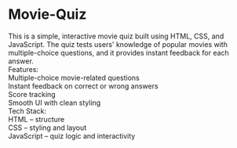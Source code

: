 # Movie-Quiz
This is a simple, interactive movie quiz built using HTML, CSS, and JavaScript. The quiz tests users' knowledge of popular movies with multiple-choice questions, and it provides instant feedback for each answer. <br>
Features: <br>
Multiple-choice movie-related questions <br>
Instant feedback on correct or wrong answers <br>
Score tracking <br>
Smooth UI with clean styling <br>
Tech Stack: <br>
HTML – structure <br>
CSS – styling and layout <br>
JavaScript – quiz logic and interactivity
